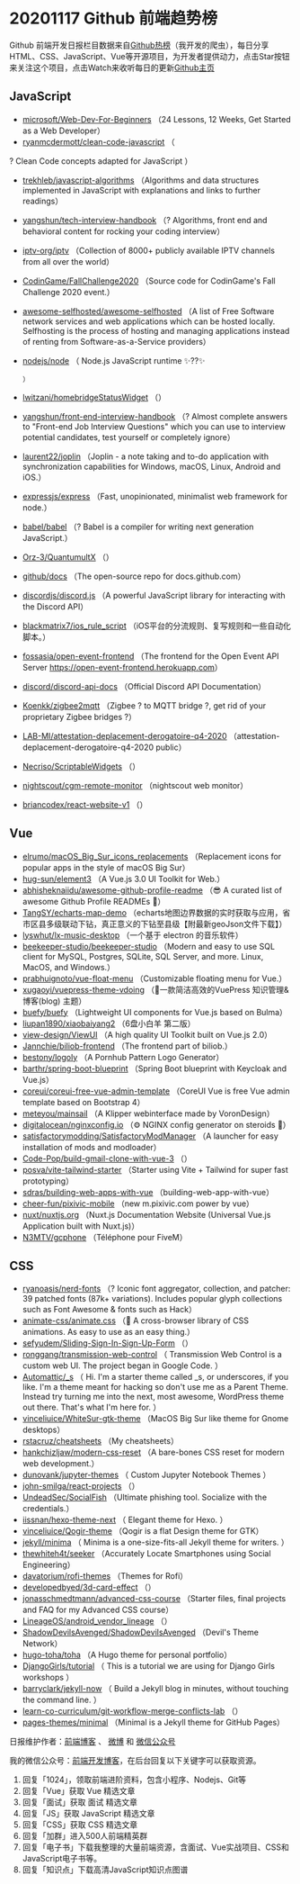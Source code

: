 # 20201117 Github 前端趋势榜

Github 前端开发日报栏目数据来自[Github热榜](https://github.qdkfweb.cn/)（我开发的爬虫），每日分享HTML、CSS、JavaScript、Vue等开源项目，为开发者提供动力，点击Star按钮来关注这个项目，点击Watch来收听每日的更新[Github主页](https://github.com/kujian/githubTrending)
## JavaScript

* [microsoft/Web-Dev-For-Beginners](https://github.com/microsoft/Web-Dev-For-Beginners) （24 Lessons, 12 Weeks, Get Started as a Web Developer）
* [ryanmcdermott/clean-code-javascript](https://github.com/ryanmcdermott/clean-code-javascript) （
        
? Clean Code concepts adapted for JavaScript
      ）
* [trekhleb/javascript-algorithms](https://github.com/trekhleb/javascript-algorithms) （Algorithms and data structures implemented in JavaScript with explanations and links to further readings）
* [yangshun/tech-interview-handbook](https://github.com/yangshun/tech-interview-handbook) （? Algorithms, front end and behavioral content for rocking your coding interview）
* [iptv-org/iptv](https://github.com/iptv-org/iptv) （Collection of 8000+ publicly available IPTV channels from all over the world）
* [CodinGame/FallChallenge2020](https://github.com/CodinGame/FallChallenge2020) （Source code for CodinGame's Fall Challenge 2020 event.）
* [awesome-selfhosted/awesome-selfhosted](https://github.com/awesome-selfhosted/awesome-selfhosted) （A list of Free Software network services and web applications which can be hosted locally. Selfhosting is the process of hosting and managing applications instead of renting from Software-as-a-Service providers）
* [nodejs/node](https://github.com/nodejs/node) （
        Node.js JavaScript runtime ✨??✨

      ）
* [lwitzani/homebridgeStatusWidget](https://github.com/lwitzani/homebridgeStatusWidget) （）
* [yangshun/front-end-interview-handbook](https://github.com/yangshun/front-end-interview-handbook) （? Almost complete answers to "Front-end Job Interview Questions" which you can use to interview potential candidates, test yourself or completely ignore）
* [laurent22/joplin](https://github.com/laurent22/joplin) （Joplin - a note taking and to-do application with synchronization capabilities for Windows, macOS, Linux, Android and iOS.）
* [expressjs/express](https://github.com/expressjs/express) （Fast, unopinionated, minimalist web framework for node.）
* [babel/babel](https://github.com/babel/babel) （? Babel is a compiler for writing next generation JavaScript.）
* [Orz-3/QuantumultX](https://github.com/Orz-3/QuantumultX) （）
* [github/docs](https://github.com/github/docs) （The open-source repo for docs.github.com）
* [discordjs/discord.js](https://github.com/discordjs/discord.js) （A powerful JavaScript library for interacting with the Discord API）
* [blackmatrix7/ios_rule_script](https://github.com/blackmatrix7/ios_rule_script) （iOS平台的分流规则、复写规则和一些自动化脚本。）
* [fossasia/open-event-frontend](https://github.com/fossasia/open-event-frontend) （The frontend for the Open Event API Server <a href="https://open-event-frontend.herokuapp.com" rel="nofollow">https://open-event-frontend.herokuapp.com</a>）
* [discord/discord-api-docs](https://github.com/discord/discord-api-docs) （Official Discord API Documentation）
* [Koenkk/zigbee2mqtt](https://github.com/Koenkk/zigbee2mqtt) （Zigbee ? to MQTT bridge ?, get rid of your proprietary Zigbee bridges ?）
* [LAB-MI/attestation-deplacement-derogatoire-q4-2020](https://github.com/LAB-MI/attestation-deplacement-derogatoire-q4-2020) （attestation-deplacement-derogatoire-q4-2020 public）
* [Necriso/ScriptableWidgets](https://github.com/Necriso/ScriptableWidgets) （）
* [nightscout/cgm-remote-monitor](https://github.com/nightscout/cgm-remote-monitor) （nightscout web monitor）
* [briancodex/react-website-v1](https://github.com/briancodex/react-website-v1) （）

## Vue

* [elrumo/macOS_Big_Sur_icons_replacements](https://github.com/elrumo/macOS_Big_Sur_icons_replacements) （Replacement icons for popular apps in the style of macOS Big Sur）
* [hug-sun/element3](https://github.com/hug-sun/element3) （A Vue.js 3.0 UI Toolkit for Web.）
* [abhisheknaiidu/awesome-github-profile-readme](https://github.com/abhisheknaiidu/awesome-github-profile-readme) （&#x1f60e; A curated list of awesome Github Profile READMEs &#x1f4dd;）
* [TangSY/echarts-map-demo](https://github.com/TangSY/echarts-map-demo) （echarts地图边界数据的实时获取与应用，省市区县多级联动下钻，真正意义的下钻至县级【附最新geoJson文件下载】）
* [lyswhut/lx-music-desktop](https://github.com/lyswhut/lx-music-desktop) （一个基于 electron 的音乐软件）
* [beekeeper-studio/beekeeper-studio](https://github.com/beekeeper-studio/beekeeper-studio) （Modern and easy to use SQL client for MySQL, Postgres, SQLite, SQL Server, and more. Linux, MacOS, and Windows.）
* [prabhuignoto/vue-float-menu](https://github.com/prabhuignoto/vue-float-menu) （Customizable floating menu for Vue.）
* [xugaoyi/vuepress-theme-vdoing](https://github.com/xugaoyi/vuepress-theme-vdoing) （&#x1f680;一款简洁高效的VuePress 知识管理&amp;博客(blog) 主题）
* [buefy/buefy](https://github.com/buefy/buefy) （Lightweight UI components for Vue.js based on Bulma）
* [liupan1890/xiaobaiyang2](https://github.com/liupan1890/xiaobaiyang2) （6盘小白羊 第二版）
* [view-design/ViewUI](https://github.com/view-design/ViewUI) （A high quality UI Toolkit built on Vue.js 2.0）
* [Jannchie/biliob-frontend](https://github.com/Jannchie/biliob-frontend) （The frontend part of biliob.）
* [bestony/logoly](https://github.com/bestony/logoly) （A Pornhub Pattern Logo Generator）
* [barthr/spring-boot-blueprint](https://github.com/barthr/spring-boot-blueprint) （Spring Boot blueprint with Keycloak and Vue.js）
* [coreui/coreui-free-vue-admin-template](https://github.com/coreui/coreui-free-vue-admin-template) （CoreUI Vue is free Vue admin template based on Bootstrap 4）
* [meteyou/mainsail](https://github.com/meteyou/mainsail) （A Klipper webinterface made by VoronDesign）
* [digitalocean/nginxconfig.io](https://github.com/digitalocean/nginxconfig.io) （⚙️ NGINX config generator on steroids &#x1f489;）
* [satisfactorymodding/SatisfactoryModManager](https://github.com/satisfactorymodding/SatisfactoryModManager) （A launcher for easy installation of mods and modloader）
* [Code-Pop/build-gmail-clone-with-vue-3](https://github.com/Code-Pop/build-gmail-clone-with-vue-3) （）
* [posva/vite-tailwind-starter](https://github.com/posva/vite-tailwind-starter) （Starter using Vite + Tailwind for super fast prototyping）
* [sdras/building-web-apps-with-vue](https://github.com/sdras/building-web-apps-with-vue) （building-web-app-with-vue）
* [cheer-fun/pixivic-mobile](https://github.com/cheer-fun/pixivic-mobile) （new m.pixivic.com power by vue）
* [nuxt/nuxtjs.org](https://github.com/nuxt/nuxtjs.org) （Nuxt.js Documentation Website (Universal Vue.js Application built with Nuxt.js)）
* [N3MTV/gcphone](https://github.com/N3MTV/gcphone) （Téléphone pour FiveM）

## CSS

* [ryanoasis/nerd-fonts](https://github.com/ryanoasis/nerd-fonts) （? Iconic font aggregator, collection, and patcher: 39 patched fonts (87k+ variations). Includes popular glyph collections such as Font Awesome &amp; fonts such as Hack）
* [animate-css/animate.css](https://github.com/animate-css/animate.css) （&#x1f37f; A cross-browser library of CSS animations. As easy to use as an easy thing.）
* [sefyudem/Sliding-Sign-In-Sign-Up-Form](https://github.com/sefyudem/Sliding-Sign-In-Sign-Up-Form) （）
* [ronggang/transmission-web-control](https://github.com/ronggang/transmission-web-control) （
        Transmission Web Control is a custom web UI. The project began in Google Code.
      ）
* [Automattic/_s](https://github.com/Automattic/_s) （
        Hi. I'm a starter theme called _s, or underscores, if you like. I'm a theme meant for hacking so don't use me as a Parent Theme. Instead try turning me into the next, most awesome, WordPress theme out there. That's what I'm here for.
      ）
* [vinceliuice/WhiteSur-gtk-theme](https://github.com/vinceliuice/WhiteSur-gtk-theme) （MacOS Big Sur like theme for Gnome desktops）
* [rstacruz/cheatsheets](https://github.com/rstacruz/cheatsheets) （My cheatsheets）
* [hankchizljaw/modern-css-reset](https://github.com/hankchizljaw/modern-css-reset) （A bare-bones CSS reset for modern web development.）
* [dunovank/jupyter-themes](https://github.com/dunovank/jupyter-themes) （
        Custom Jupyter Notebook Themes
      ）
* [john-smilga/react-projects](https://github.com/john-smilga/react-projects) （）
* [UndeadSec/SocialFish](https://github.com/UndeadSec/SocialFish) （Ultimate phishing tool. Socialize with the credentials.）
* [iissnan/hexo-theme-next](https://github.com/iissnan/hexo-theme-next) （
        Elegant theme for Hexo. 
      ）
* [vinceliuice/Qogir-theme](https://github.com/vinceliuice/Qogir-theme) （Qogir is a flat Design theme for GTK）
* [jekyll/minima](https://github.com/jekyll/minima) （
        Minima is a one-size-fits-all Jekyll theme for writers.
      ）
* [thewhiteh4t/seeker](https://github.com/thewhiteh4t/seeker) （Accurately Locate Smartphones using Social Engineering）
* [davatorium/rofi-themes](https://github.com/davatorium/rofi-themes) （Themes for Rofi）
* [developedbyed/3d-card-effect](https://github.com/developedbyed/3d-card-effect) （）
* [jonasschmedtmann/advanced-css-course](https://github.com/jonasschmedtmann/advanced-css-course) （Starter files, final projects and FAQ for my Advanced CSS course）
* [LineageOS/android_vendor_lineage](https://github.com/LineageOS/android_vendor_lineage) （）
* [ShadowDevilsAvenged/ShadowDevilsAvenged](https://github.com/ShadowDevilsAvenged/ShadowDevilsAvenged) （Devil's Theme Network）
* [hugo-toha/toha](https://github.com/hugo-toha/toha) （A Hugo theme for personal portfolio）
* [DjangoGirls/tutorial](https://github.com/DjangoGirls/tutorial) （
        This is a tutorial we are using for Django Girls workshops
      ）
* [barryclark/jekyll-now](https://github.com/barryclark/jekyll-now) （
        Build a Jekyll blog in minutes, without touching the command line.
      ）
* [learn-co-curriculum/git-workflow-merge-conflicts-lab](https://github.com/learn-co-curriculum/git-workflow-merge-conflicts-lab) （）
* [pages-themes/minimal](https://github.com/pages-themes/minimal) （Minimal is a Jekyll theme for GitHub Pages）


日报维护作者：[前端博客](https://qdkfweb.cn/) 、 [微博](https://qdkfweb.cn/go/weibo) 和 [微信公众号](https://open.weixin.qq.com/qr/code?username=caibaojian_com)

我的微信公众号：[前端开发博客](https://open.weixin.qq.com/qr/code?username=caibaojian_com)，在后台回复以下关键字可以获取资源。

1. 回复「1024」，领取前端进阶资料，包含小程序、Nodejs、Git等
2. 回复「Vue」获取 Vue 精选文章
3. 回复「面试」获取 面试 精选文章
4. 回复「JS」获取 JavaScript 精选文章
5. 回复「CSS」获取 CSS 精选文章
6. 回复「加群」进入500人前端精英群
7. 回复「电子书」下载我整理的大量前端资源，含面试、Vue实战项目、CSS和JavaScript电子书等。
8. 回复「知识点」下载高清JavaScript知识点图谱